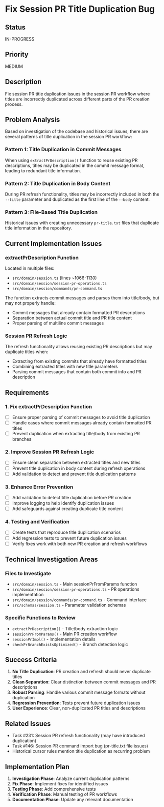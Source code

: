 # Fix Session PR Title Duplication Bug

## Status

IN-PROGRESS

## Priority

MEDIUM

## Description

Fix session PR title duplication issues in the session PR workflow where titles are incorrectly duplicated across different parts of the PR creation process.

## Problem Analysis

Based on investigation of the codebase and historical issues, there are several patterns of title duplication in the session PR workflow:

### Pattern 1: Title Duplication in Commit Messages
When using `extractPrDescription()` function to reuse existing PR descriptions, titles may be duplicated in the commit message format, leading to redundant title information.

### Pattern 2: Title Duplication in Body Content
During PR refresh functionality, titles may be incorrectly included in both the `--title` parameter and duplicated as the first line of the `--body` content.

### Pattern 3: File-Based Title Duplication
Historical issues with creating unnecessary `pr-title.txt` files that duplicate title information in the repository.

## Current Implementation Issues

### extractPrDescription Function
Located in multiple files:
- `src/domain/session.ts` (lines ~1066-1130)
- `src/domain/session/session-pr-operations.ts` 
- `src/domain/session/commands/pr-command.ts`

The function extracts commit messages and parses them into title/body, but may not properly handle:
- Commit messages that already contain formatted PR descriptions
- Separation between actual commit title and PR title content
- Proper parsing of multiline commit messages

### Session PR Refresh Logic
The refresh functionality allows reusing existing PR descriptions but may duplicate titles when:
- Extracting from existing commits that already have formatted titles
- Combining extracted titles with new title parameters
- Parsing commit messages that contain both commit info and PR description

## Requirements

### 1. Fix extractPrDescription Function
- [ ] Ensure proper parsing of commit messages to avoid title duplication
- [ ] Handle cases where commit messages already contain formatted PR titles
- [ ] Prevent duplication when extracting title/body from existing PR branches

### 2. Improve Session PR Refresh Logic
- [ ] Ensure clean separation between extracted titles and new titles
- [ ] Prevent title duplication in body content during refresh operations
- [ ] Add validation to detect and prevent title duplication patterns

### 3. Enhance Error Prevention
- [ ] Add validation to detect title duplication before PR creation
- [ ] Improve logging to help identify duplication issues
- [ ] Add safeguards against creating duplicate title content

### 4. Testing and Verification
- [ ] Create tests that reproduce title duplication scenarios
- [ ] Add regression tests to prevent future duplication issues
- [ ] Verify fixes work with both new PR creation and refresh workflows

## Technical Investigation Areas

### Files to Investigate
- `src/domain/session.ts` - Main sessionPrFromParams function
- `src/domain/session/session-pr-operations.ts` - PR operations implementation
- `src/domain/session/commands/pr-command.ts` - Command interface
- `src/schemas/session.ts` - Parameter validation schemas

### Specific Functions to Review
- `extractPrDescription()` - Title/body extraction logic
- `sessionPrFromParams()` - Main PR creation workflow  
- `sessionPrImpl()` - Implementation details
- `checkPrBranchExistsOptimized()` - Branch detection logic

## Success Criteria

1. **No Title Duplication**: PR creation and refresh should never duplicate titles
2. **Clean Separation**: Clear distinction between commit messages and PR descriptions
3. **Robust Parsing**: Handle various commit message formats without duplication
4. **Regression Prevention**: Tests prevent future duplication issues
5. **User Experience**: Clear, non-duplicated PR titles and descriptions

## Related Issues

- Task #231: Session PR refresh functionality (may have introduced duplication)
- Task #146: Session PR command import bug (pr-title.txt file issues)  
- Historical cursor rules mention title duplication as recurring problem

## Implementation Plan

1. **Investigation Phase**: Analyze current duplication patterns
2. **Fix Phase**: Implement fixes for identified issues
3. **Testing Phase**: Add comprehensive tests
4. **Verification Phase**: Manual testing of PR workflows
5. **Documentation Phase**: Update any relevant documentation 
